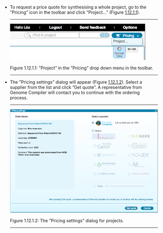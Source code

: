 

-   To request a price quote for synthesising a whole project, go to the
    ”Pricing” icon in the toolbar and click ”Project...”
    (Figure [1.12.1.1](#x1-60001r1)).

    ------------------------------------------------------------------------

    <div class="figure">

    <span id="x1-60001r1"></span>
    ![PIC](../../../pictures/pricing_ordering_screenshots/pricing_select_project.png)
    <div class="caption">

    <span class="id">Figure 1.12.1.1: </span><span
    class="content">”Project” in the ”Pricing” drop down menu in the
    toolbar.</span>

    </div>

    </div>

    ------------------------------------------------------------------------

-   The ”Pricing settings” dialog will appear
    (Figure [1.12.1.2](#x1-60002r2)). Select a supplier from the list
    and click ”Get quote”. A representative from Genome Compiler will
    contact you to continue with the ordering process.

    ------------------------------------------------------------------------

    <div class="figure">

    <span id="x1-60002r2"></span>
    ![PIC](../../../pictures/pricing_ordering_screenshots/pricing_project.png)
    <div class="caption">

    <span class="id">Figure 1.12.1.2: </span><span class="content">The
    ”Pricing settings” dialog for projects.</span>

    </div>

    </div>

    ------------------------------------------------------------------------
